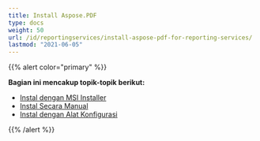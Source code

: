 ```yaml
---
title: Install Aspose.PDF
type: docs
weight: 50
url: /id/reportingservices/install-aspose-pdf-for-reporting-services/
lastmod: "2021-06-05"
---
```


{{% alert color="primary" %}}

**Bagian ini mencakup topik-topik berikut:**

- [Instal dengan MSI Installer](/pdf/id/reportingservices/install-with-msi-installer/)
- [Instal Secara Manual](/pdf/id/reportingservices/install-manually/)
- [Instal dengan Alat Konfigurasi](/pdf/id/reportingservices/install-with-configuring-tool/)

{{% /alert %}}